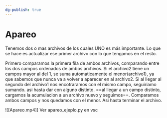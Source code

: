 ```yaml
---
dg-publish: true
---
```

# Apareo
Tenemos dos o mas archivos de los cuales UNO es más importante. Lo que se hace es actualizar ese primer archivo con lo que tengamos en el resto.

Primero comparamos la primera fila de ambos archivos, comparando entre los dos campos ordenados de ambos archivos. Si el archivo2 tiene un campos mayor al del 1, se suma automaticamente el menor(archivo1), ya que sabemos que nunca va a volver a aparecer en al archivo2. Si al llegar al segundo del archivo1 nos encotraramos con el mismo campo, seguiriamo sumando. asi hasta dar con alguno distinto. ==al llegar a un campo distinto, cargamos la acumulacion a un archivo nuevo y seguimos==. Comparamos ambos campos y nos quedamos con el menor. Asi hasta terminar el archivo. 

![[Apareo.mp4]]
Ver apareo_ejeplo.py en vsc